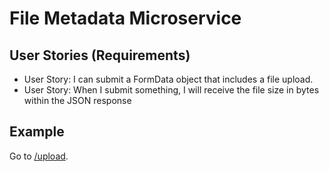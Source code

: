# File Metadata Microservice

## User Stories (Requirements)
* User Story: I can submit a FormData object that includes a file upload.
* User Story: When I submit something, I will receive the file size in bytes within the JSON response

## Example
Go to [/upload](/upload).
